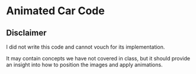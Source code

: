 # Animated Car Code

## Disclaimer

I did not write this code and cannot vouch for its implementation.

It may contain concepts we have not covered in class, but it should provide an insight into how to position the images and apply animations.
